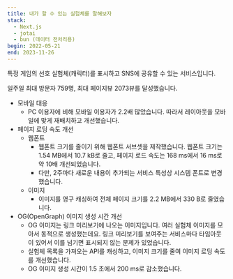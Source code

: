 ```yaml
---
title: 내가 할 수 있는 실험체를 말해보자
stack:
  - Next.js
  - jotai
  - bun (데이터 전처리용)
begin: 2022-05-21
end: 2023-11-26
---
```

특정 게임의 선호 실험체(캐릭터)를 표시하고 SNS에 공유할 수 있는 서비스입니다.

일주일 최대 방문자 759명, 최대 페이지뷰 2073뷰를 달성했습니다.

- 모바일 대응
  - PC 이용자에 비해 모바일 이용자가 2.2배 많았습니다. 따라서 레이아웃을 모바일에 맞게 재배치하고 개선했습니다.
- 페이지 로딩 속도 개선
  - 웹폰트
    - 웹폰트 크기를 줄이기 위해 웹폰트 서브셋을 제작했습니다. 웹폰트 크기는 1.54 MB에서 10.7 kB로 줄고, 페이지 로드 속도는 168 ms에서 16 ms로 약 10배 개선되었습니다.
    - 다만, 2주마다 새로운 내용이 추가되는 서비스 특성상 시스템 폰트로 변경했습니다.
  - 이미지
    - 이미지를 영구 캐싱하여 전체 페이지 크기를 2.2 MB에서 330 B로 줄였습니다.
- OG(OpenGraph) 이미지 생성 시간 개선
  - OG 이미지는 링크 미리보기에 나오는 이미지입니다. 여러 실험체 이미지를 모아서 동적으로 생성했는데요. 링크 미리보기를 보여주는 서비스마다 타임아웃이 있어서 이를 넘기면 표시되지 않는 문제가 있었습니다.
  - 실험체 목록을 가져오는 API를 캐싱하고, 이미지 크기를 줄여 이미지 로딩 속도를 개선했습니다.
  - OG 이미지 생성 시간이 1.5 초에서 200 ms로 감소했습니다.